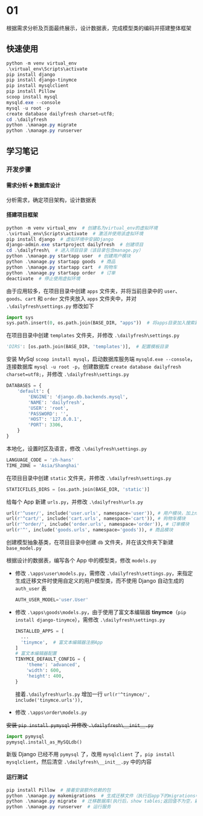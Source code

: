 # 01

根据需求分析及页面最终展示，设计数据表，完成模型类的编码并搭建整体框架

## 快速使用

``` powershell
python -m venv virtual_env
.\virtual_env\Scripts\activate
pip install django
pip install django-tinymce
pip install mysqlclient
pip install Pillow
scoop install mysql
mysqld.exe --console
mysql -u root -p
create database dailyfresh charset=utf8;
cd .\dailyfresh
python .\manage.py migrate
python .\manage.py runserver
```

## 学习笔记

### 开发步骤

#### 需求分析 ➕ 数据库设计

分析需求，确定项目架构，设计数据表

#### 搭建项目框架

``` powershell
python -m venv virtual_env  # 创建名为virtual_env的虚拟环境
.\virtual_env\Scripts\activate  # 激活并使用该虚拟环境
pip install django  # 虚拟环境中安装Django
django-admin.exe startproject dailyfresh  # 创建项目
cd .\dailyfresh\  # 进入项目目录（该目录包含manage.py）
python .\manage.py startapp user  # 创建用户模块
python .\manage.py startapp goods  # 商品
python .\manage.py startapp cart  # 购物车
python .\manage.py startapp order  # 订单
deactivate  # 停止使用虚拟环境
```

由于应用较多，在项目目录中创建 `apps` 文件夹，并将当前目录中的 `user`、`goods`、`cart` 和 `order` 文件夹放入 `apps` 文件夹中，并对 `.\dailyfresh\settings.py` 修改如下

``` python
import sys
sys.path.insert(0, os.path.join(BASE_DIR, "apps"))  # 将apps目录加入搜索路径，可以避免在注册App时输入apps.application_name
```

在项目目录中创建 `templates` 文件夹，并修改 `.\dailyfresh\settings.py`

``` python
'DIRS': [os.path.join(BASE_DIR, 'templates')],  # 配置模板目录
```

安装 MySql `scoop install mysql`，启动数据库服务端 `mysqld.exe --console`，连接数据库 `mysql -u root -p`，创建数据库 `create database dailyfresh charset=utf8;`，并修改 `.\dailyfresh\settings.py`

``` python
DATABASES = {
    'default': {
        'ENGINE': 'django.db.backends.mysql',
        'NAME': 'dailyfresh',
        'USER': 'root',
        'PASSWORD': '',
        'HOST': '127.0.0.1',
        'PORT': 3306,
    }
}
```

本地化，设置时区及语言，修改 `.\dailyfresh\settings.py`

``` python
LANGUAGE_CODE = 'zh-hans'
TIME_ZONE = 'Asia/Shanghai'
```

在项目目录中创建 `static` 文件夹，并修改 `.\dailyfresh\settings.py`

``` python
STATICFILES_DIRS = [os.path.join(BASE_DIR, 'static')]
```

给每个 App 新建 `urls.py`，并修改 `.\dailyfresh\urls.py`

``` python
url(r'^user/', include('user.urls', namespace='user')), # 用户模块，加上namespace可以使用url反向解析
url(r'^cart/', include('cart.urls', namespace='cart')), # 购物车模块
url(r'^order/', include('order.urls', namespace='order')), # 订单模块
url(r'^', include('goods.urls', namespace='goods')), # 商品模块
```

创建模型抽象基类，在项目目录中创建 `db` 文件夹，并在该文件夹下新建 `base_model.py`

根据设计的数据表，编写各个 App 中的模型类，修改 `models.py`

- 修改 `.\apps\user\models.py`，需修改 `.\dailyfresh\settings.py`，来指定生成迁移文件时使用自定义的用户模型类，而不使用 Django 自动生成的 `auth_user` 表

  ``` python
  AUTH_USER_MODEL='user.User'
  ```

- 修改 `.\apps\goods\models.py`，由于使用了富文本编辑器 **tinymce**（`pip install django-tinymce`），需修改 `.\dailyfresh\settings.py`

  ``` python
  INSTALLED_APPS = [
    ...
    'tinymce',  # 富文本编辑器注册App
  ]
  # 富文本编辑器配置
  TINYMCE_DEFAULT_CONFIG = {
      'theme': 'advanced',
      'width': 600,
      'height': 400,
  }
  ```

  接着`.\dailyfresh\urls.py` 增加一行 `url(r'^tinymce/', include('tinymce.urls')),`

- 修改 `.\apps\order\models.py`

~~安装 `pip install pymysql` 并修改 `.\dailyfresh\__init__.py`~~

``` python
import pymysql
pymysql.install_as_MySQLdb()
```

新版 Django 已经不用 `pymysql` 了，改用 `mysqlclient` 了，`pip install mysqlclient`，然后清空 `.\dailyfresh\__init__.py` 中的内容

#### 运行测试

``` powershell
pip install Pillow  # 接着安装额外依赖的包
python .\manage.py makemigrations  # 生成迁移文件（执行后app下的migrations中会生成新文件，用来表示数据表，show tables;返回依然为空）
python .\manage.py migrate  # 迁移数据库(执行后，show tables;返回值不为空，新的数据表已创建)
python .\manage.py runserver  # 运行服务
```
